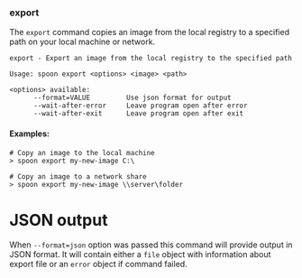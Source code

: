 ### export

The `export` command copies an image from the local registry to a specified path on your local machine or network. 

```
export - Export an image from the local registry to the specified path

Usage: spoon export <options> <image> <path>

<options> available:
      --format=VALUE         Use json format for output
      --wait-after-error     Leave program open after error
      --wait-after-exit      Leave program open after exit
```

#### Examples:

```
# Copy an image to the local machine
> spoon export my-new-image C:\

# Copy an image to a network share
> spoon export my-new-image \\server\folder
```

# JSON output

When `--format=json` option was passed this command will provide output in JSON format. It will contain either a `file` object with information about export file or an `error` object if command failed.
